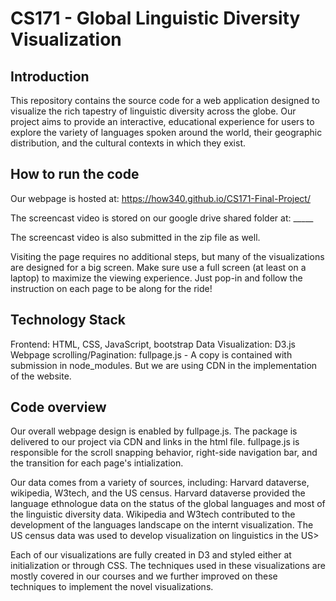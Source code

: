 # CS171 - Global Linguistic Diversity Visualization

## Introduction
This repository contains the source code for a web application designed to visualize the rich tapestry of linguistic diversity across the globe. Our project aims to provide an interactive, educational experience for users to explore the variety of languages spoken around the world, their geographic distribution, and the cultural contexts in which they exist.

## How to run the code

Our webpage is hosted at: https://how340.github.io/CS171-Final-Project/

The screencast video is stored on our google drive shared folder at: _____

The screencast video is also submitted in the zip file as well. 

Visiting the page requires no additional steps, but many of the visualizations are designed for a big screen. 
Make sure use a full screen (at least on a laptop) to maximize the viewing experience. 
Just pop-in and follow the instruction on each page to be along for the ride!

## Technology Stack
Frontend: HTML, CSS, JavaScript, bootstrap
Data Visualization: D3.js
Webpage scrolling/Pagination: fullpage.js - A copy is contained with submission in node_modules. But we are using CDN in the implementation of the website.  

## Code overview

Our overall webpage design is enabled by fullpage.js. The package is delivered to
our project via CDN and links in the html file. fullpage.js is responsible for the
scroll snapping behavior, right-side navigation bar, and the transition for each 
page's intialization. 

Our data comes from a variety of sources, including: Harvard dataverse, wikipedia, 
W3tech, and the US census. Harvard dataverse provided the language ethnologue data 
on the status of the global languages and most of the linguistic diversity data. 
Wikipedia and W3tech contributed to the development of the languages landscape on 
the internt visualization. The US census data was used to develop visualization 
on linguistics in the US> 

Each of our visualizations are fully created in D3 and styled either at initialization or through CSS. The techniques used in these visualizations are
mostly covered in our courses and we further improved on these techniques to implement the novel visualizations. 

